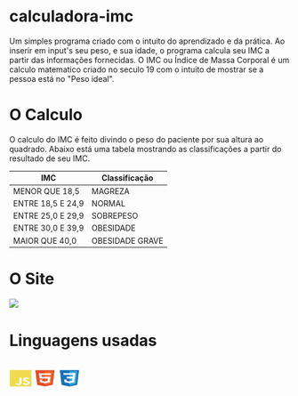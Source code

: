 # calculadora-imc
Um simples programa criado com o intuito do aprendizado e da prática. Ao inserir em input's seu peso, e sua idade, o programa calcula seu IMC a partir das informações fornecidas.
O IMC ou Índice de Massa Corporal é um calculo matematico criado no seculo 19 com o intuito de mostrar se a pessoa está no "Peso ideal".
# O Calculo
O calculo do IMC é feito divindo o peso do paciente por sua altura ao quadrado.
Abaixo está uma tabela mostrando as classificações a partir do resultado de seu IMC.

| IMC  | Classificação |
| ------------- | ------------- |
| MENOR QUE 18,5  | MAGREZA  |
| ENTRE 18,5 E 24,9  | NORMAL  |
| ENTRE 25,0 E 29,9  | SOBREPESO  |
| ENTRE 30,0 E 39,9  | OBESIDADE  |
| MAIOR QUE 40,0  | OBESIDADE GRAVE  |

# O Site
![](https://media.giphy.com/media/9skXY4noBGF7dzFoV7/giphy.gif)


# Linguagens usadas
<div style="display: inline_block"><br>
  <img align="center" alt="T-Js" height="30" width="40" src="https://raw.githubusercontent.com/devicons/devicon/master/icons/javascript/javascript-plain.svg">
  <img align="center" alt="T-HTML" height="30" width="40" src="https://raw.githubusercontent.com/devicons/devicon/master/icons/html5/html5-original.svg">
  <img align="center" alt="T-CSS" height="30" width="40" src="https://raw.githubusercontent.com/devicons/devicon/master/icons/css3/css3-original.svg">
</div>
